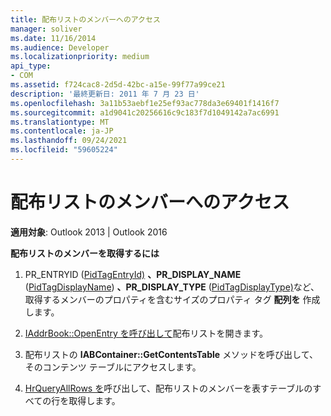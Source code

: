```yaml
---
title: 配布リストのメンバーへのアクセス
manager: soliver
ms.date: 11/16/2014
ms.audience: Developer
ms.localizationpriority: medium
api_type:
- COM
ms.assetid: f724cac8-2d5d-42bc-a15e-99f77a99ce21
description: '最終更新日: 2011 年 7 月 23 日'
ms.openlocfilehash: 3a11b53aebf1e25ef93ac778da3e69401f1416f7
ms.sourcegitcommit: a1d9041c20256616c9c183f7d1049142a7ac6991
ms.translationtype: MT
ms.contentlocale: ja-JP
ms.lasthandoff: 09/24/2021
ms.locfileid: "59605224"
---
```

# <a name="accessing-the-members-of-a-distribution-list"></a>配布リストのメンバーへのアクセス

  
  
**適用対象**: Outlook 2013 | Outlook 2016 
  
 **配布リストのメンバーを取得するには**
  
1. PR_ENTRYID ([PidTagEntryId)](pidtagentryid-canonical-property.md) **、PR_DISPLAY_NAME** ([PidTagDisplayName](pidtagdisplayname-canonical-property.md)) **、PR_DISPLAY_TYPE** ([PidTagDisplayType)](pidtagdisplaytype-canonical-property.md)など、取得するメンバーのプロパティを含むサイズのプロパティ タグ **配列を** 作成します。
    
2. [IAddrBook::OpenEntry を呼び出して](iaddrbook-openentry.md)配布リストを開きます。 
    
3. 配布リストの **IABContainer::GetContentsTable** メソッドを呼び出して、そのコンテンツ テーブルにアクセスします。 
    
4. [HrQueryAllRows を](hrqueryallrows.md)呼び出して、配布リストのメンバーを表すテーブルのすべての行を取得します。 
    

